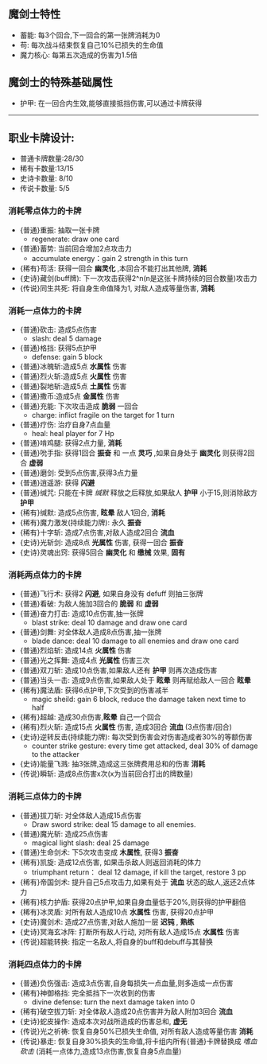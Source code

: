 ## 魔剑士特性
- 蓄能: 每3个回合,下一回合的第一张牌消耗为0
- 苟: 每次战斗结束恢复自己10%已损失的生命值
- 魔力核心: 每第五次造成的伤害为1.5倍

## 魔剑士的特殊基础属性
- 护甲: 在一回合内生效,能够直接抵挡伤害,可以通过卡牌获得

---   
## 职业卡牌设计:
- 普通卡牌数量:28/30
- 稀有卡数量:13/15
- 史诗卡数量: 8/10
- 传说卡数量: 5/5
### 消耗零点体力的卡牌
- {普通}重振: 抽取一张卡牌
  - regenerate: draw one card
- {普通}蓄势: 当前回合增加2点攻击力
  - accumulate energy：gain 2 strength in this turn 
- {稀有}苟活: 获得一回合 __幽灵化__ ,本回合不能打出其他牌, __消耗__
- {史诗}藏剑(buff牌): 下一次攻击获得2^n(n是这张卡牌持续的回合数量)攻击力
- {传说}同生共死: 将自身生命值降为1, 对敌人造成等量伤害, __消耗__ 
### 消耗一点体力的卡牌
- {普通}砍击: 造成5点伤害
  - slash: deal 5 damage
- {普通}格挡: 获得5点护甲
  - defense: gain 5 block
- {普通}冰魄斩:造成5点 __水属性__ 伤害
- {普通}烈火斩:造成5点 __火属性__ 伤害
- {普通}裂地斩:造成5点 __土属性__ 伤害
- {普通}撒币:造成5点 __金属性__ 伤害
- {普通}充能: 下次攻击造成 __脆弱__ 一回合
  - charge: inflict fragile on the target for 1 turn 
- {普通}疗伤: 治疗自身7点血量
  - heal: heal player for 7 Hp
- {普通}啃鸡腿: 获得2点力量, __消耗__
- {普通}吮手指: 获得1回合 __振奋__ 和 一点 __灵巧__ ,如果自身处于 __幽灵化__ 则获得2回合 __虚弱__
- {普通}磨剑: 受到5点伤害,获得3点力量
- {普通}逍遥游: 获得 __闪避__
- {普通}缄咒: 只能在卡牌 _缄默_ 释放之后释放,如果敌人 __护甲__ 小于15,则消除敌方 __护甲__
- {稀有}缄默: 造成5点伤害, __眩晕__ 敌人1回合, __消耗__
- {稀有}魔力激发(持续能力牌): 永久 __振奋__ 
- {稀有}十字斩: 造成7点伤害,对敌人造成2回合 __流血__
- {史诗}光斩剑: 造成8点 __光属性__ 伤害, 获得一回合 __振奋__
- {史诗}灵魂出窍: 获得5回合 __幽灵化__ 和 __缴械__ 效果, __固有__
### 消耗两点体力的卡牌
- {普通}飞行术: 获得2 __闪避__, 如果自身没有 defuff 则抽三张牌
- {普通}看破: 为敌人施加3回合的 __脆弱__ 和 __虚弱__
- {普通}奋力打击: 造成10点伤害,抽一张牌
  - blast strike: deal 10 damage and draw one card
- {普通}剑舞: 对全体敌人造成8点伤害,抽一张牌
  - blade dance: deal 10 damage to all enemies and draw one card
- {普通}烈焰斩: 造成14点 __火属性__ 伤害
- {普通}光之挥舞: 造成4点 __光属性__ 伤害三次
- {普通}双刀斩: 造成10点伤害,如果敌人还有 __护甲__ 则再次造成伤害
- {普通}当头一击: 造成9点伤害,如果敌人处于 __眩晕__ 则再赋给敌人一回合 __眩晕__ 
- {稀有}魔法盾: 获得6点护甲,下次受到的伤害减半
  - magic sheild: gain 6 block, reduce the damage taken next time to half
- {稀有}超越: 造成30点伤害,__眩晕__ 自己一个回合
- {稀有}烈火斩: 造成15点 __火属性__ 伤害, 造成3回合 __流血__ (3点伤害/回合)
- {史诗}逆转反击(持续能力牌): 每次受到伤害会对伤害造成者30%的等额伤害 
  - counter strike gesture: every time get attacked, deal 30% of damage to the attacker
- {史诗}能量飞溅: 抽3张牌,造成这三张牌费用总和的伤害  __消耗__
- {传说}瞬斩: 造成8点伤害x次(x为当前回合打出的牌数量)
### 消耗三点体力的卡牌
- {普通}拔刀斩: 对全体敌人造成15点伤害
  - Draw sword strike: deal 15 damage to all enemies.
- {普通}魔光斩: 造成25点伤害
  - magical light slash: deal 25 damage
- {普通}生命剑术: 下5次攻击变成 __木属性__, 获得3 __振奋__  
- {稀有}凯旋: 造成12点伤害, 如果击杀敌人则返回消耗的体力
  - triumphant return： deal 12 damage, if kill the target, restore 3 pp
- {稀有}帝国剑术: 提升自己5点攻击力,如果有处于 __流血__ 状态的敌人,返还2点体力
- {稀有}核力护盾: 获得20点护甲,如果自身血量低于20%,则获得的护甲翻倍
- {稀有}冰灵盾: 对所有敌人造成10点 __水属性__ 伤害, 获得20点护甲 
- {史诗}魔剑术: 造成27点伤害,对敌人施加一层 __迟钝__ , __熟练__
- {史诗}冥海玄冰阵: 打断所有敌人行动, 对所有敌人造成15点 __水属性__ 伤害
- {传说}超能转换: 指定一名敌人,将自身的buff和debuff与其替换
### 消耗四点体力的卡牌
- {普通}负伤强击: 造成3点伤害,自身每损失一点血量,则多造成一点伤害
- {稀有}神御格挡: 完全抵挡下一次收到的伤害
  - divine defense: turn the next damage taken into 0
- {稀有}破空拔刀斩: 对全体敌人造成20点伤害并为敌人附加3回合 __流血__ 
- {史诗}蛇皮操作: 造成本次对战所造成的伤害总和, __虚无__
- {传说}光之祈祷: 恢复自身50%已损失生命值, 对所有敌人造成等量伤害 __消耗__
- {传说}暴走: 恢复自身30%损失的生命值,将卡组内所有{普通}卡牌替换成 _嗜血砍击_ (消耗一点体力,造成13点伤害,恢复自身5点血量)
